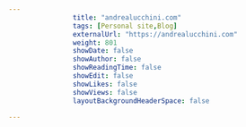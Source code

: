 ---
                title: "andrealucchini.com"
                tags: [Personal site,Blog]
                externalUrl: "https://andrealucchini.com"
                weight: 801
                showDate: false
                showAuthor: false
                showReadingTime: false
                showEdit: false
                showLikes: false
                showViews: false
                layoutBackgroundHeaderSpace: false
                ---
